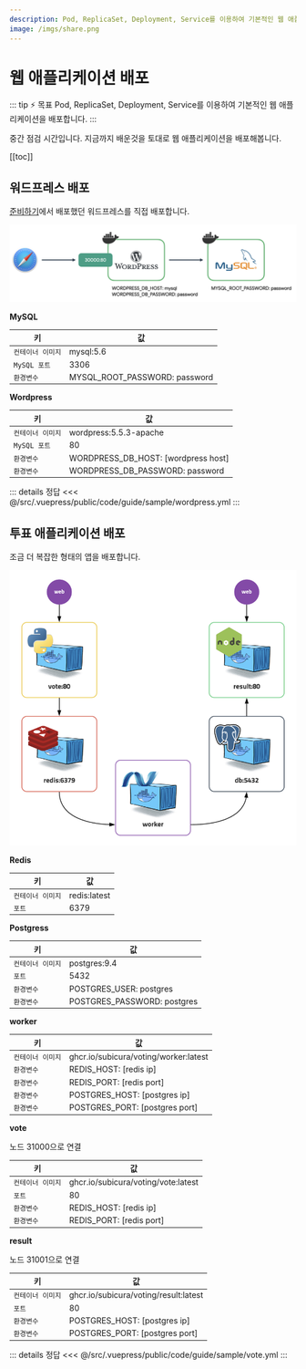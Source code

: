 ```yaml
---
description: Pod, ReplicaSet, Deployment, Service를 이용하여 기본적인 웹 애플리케이션을 배포합니다.
image: /imgs/share.png
---
```


# 웹 애플리케이션 배포

::: tip ⚡️ 목표
Pod, ReplicaSet, Deployment, Service를 이용하여 기본적인 웹 애플리케이션을 배포합니다.
:::

중간 점검 시간입니다. 지금까지 배운것을 토대로 웹 애플리케이션을 배포해봅니다.

[[toc]]

## 워드프레스 배포

[준비하기](/guide/#워드프레스-배포)에서 배포했던 워드프레스를 직접 배포합니다.

![wordpress](./imgs/guide/index/wordpress-docker.png)

**MySQL**

| 키                | 값                            |
| ----------------- | ----------------------------- |
| `컨테이너 이미지` | mysql:5.6                     |
| `MySQL 포트`      | 3306                          |
| `환경변수`        | MYSQL_ROOT_PASSWORD: password |

**Wordpress**

| 키                | 값                                  |
| ----------------- | ----------------------------------- |
| `컨테이너 이미지` | wordpress:5.5.3-apache              |
| `MySQL 포트`      | 80                                  |
| `환경변수`        | WORDPRESS_DB_HOST: [wordpress host] |
| `환경변수`        | WORDPRESS_DB_PASSWORD: password     |

::: details 정답
<<< @/src/.vuepress/public/code/guide/sample/wordpress.yml
<code-link link="guide/sample/wordpress.yml"/>
:::

## 투표 애플리케이션 배포

조금 더 복잡한 형태의 앱을 배포합니다.

<div style="text-align: center">
  <img src="./imgs/guide/sample/vote.png" alt="vote" style="width: 580px; max-width: 100%" />
</div>

**Redis**

| 키                | 값           |
| ----------------- | ------------ |
| `컨테이너 이미지` | redis:latest |
| `포트`            | 6379         |

**Postgress**

| 키                | 값                          |
| ----------------- | --------------------------- |
| `컨테이너 이미지` | postgres:9.4                |
| `포트`            | 5432                        |
| `환경변수`        | POSTGRES_USER: postgres     |
| `환경변수`        | POSTGRES_PASSWORD: postgres |

**worker**

| 키                | 값                                    |
| ----------------- | ------------------------------------- |
| `컨테이너 이미지` | ghcr.io/subicura/voting/worker:latest |
| `환경변수`        | REDIS_HOST: [redis ip]                |
| `환경변수`        | REDIS_PORT: [redis port]              |
| `환경변수`        | POSTGRES_HOST: [postgres ip]          |
| `환경변수`        | POSTGRES_PORT: [postgres port]        |

**vote**

노드 31000으로 연결

| 키                | 값                                  |
| ----------------- | ----------------------------------- |
| `컨테이너 이미지` | ghcr.io/subicura/voting/vote:latest |
| `포트`            | 80                                  |
| `환경변수`        | REDIS_HOST: [redis ip]              |
| `환경변수`        | REDIS_PORT: [redis port]            |

**result**

노드 31001으로 연결

| 키                | 값                                    |
| ----------------- | ------------------------------------- |
| `컨테이너 이미지` | ghcr.io/subicura/voting/result:latest |
| `포트`            | 80                                    |
| `환경변수`        | POSTGRES_HOST: [postgres ip]          |
| `환경변수`        | POSTGRES_PORT: [postgres port]        |

::: details 정답
<<< @/src/.vuepress/public/code/guide/sample/vote.yml
<code-link link="guide/sample/vote.yml"/>
:::

